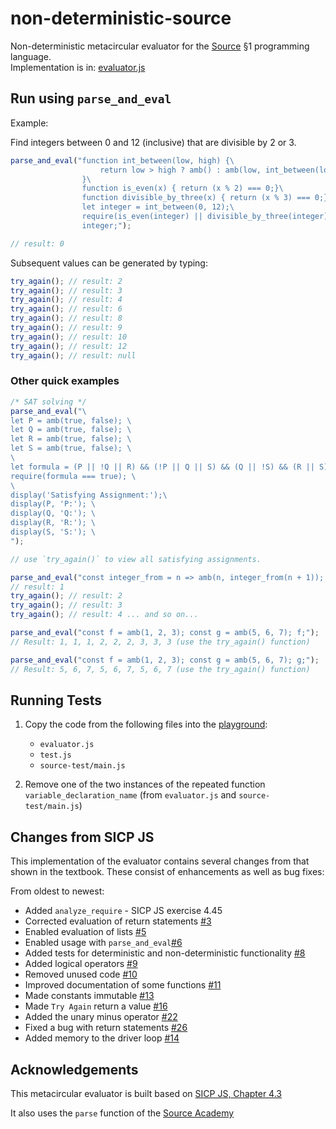 # non-deterministic-source
Non-deterministic metacircular evaluator for the [Source](https://sicp.comp.nus.edu.sg/source/) §1 programming language. <br />
Implementation is in: [evaluator.js](evaluator.js)

## Run using `parse_and_eval`

Example:

Find integers between 0 and 12 (inclusive) that are divisible by 2 or 3.

```js
parse_and_eval("function int_between(low, high) {\
                    return low > high ? amb() : amb(low, int_between(low + 1, high));\
                }\
                function is_even(x) { return (x % 2) === 0;}\
                function divisible_by_three(x) { return (x % 3) === 0;}\
                let integer = int_between(0, 12);\
                require(is_even(integer) || divisible_by_three(integer));\
                integer;");

// result: 0
```
Subsequent values can be generated by typing:
```js
try_again(); // result: 2
try_again(); // result: 3
try_again(); // result: 4
try_again(); // result: 6
try_again(); // result: 8
try_again(); // result: 9
try_again(); // result: 10
try_again(); // result: 12
try_again(); // result: null
```

### Other quick examples
```js
/* SAT solving */
parse_and_eval("\
let P = amb(true, false); \
let Q = amb(true, false); \
let R = amb(true, false); \
let S = amb(true, false); \
\
let formula = (P || !Q || R) && (!P || Q || S) && (Q || !S) && (R || S) && (P || !R); \
require(formula === true); \
\
display('Satisfying Assignment:');\
display(P, 'P:'); \
display(Q, 'Q:'); \
display(R, 'R:'); \
display(S, 'S:'); \
");

// use `try_again()` to view all satisfying assignments.
```

```js
parse_and_eval("const integer_from = n => amb(n, integer_from(n + 1)); integer_from(1);");
// result: 1
try_again(); // result: 2
try_again(); // result: 3
try_again(); // result: 4 ... and so on...
```

```js
parse_and_eval("const f = amb(1, 2, 3); const g = amb(5, 6, 7); f;");
// Result: 1, 1, 1, 2, 2, 2, 3, 3, 3 (use the try_again() function)
```

```js
parse_and_eval("const f = amb(1, 2, 3); const g = amb(5, 6, 7); g;");
// Result: 5, 6, 7, 5, 6, 7, 5, 6, 7 (use the try_again() function)
```

## Running Tests

1. Copy the code from the following files into the [playground](https://sourceacademy.nus.edu.sg/playground):
    * `evaluator.js`
    * `test.js`
    * `source-test/main.js`

2. Remove one of the two instances of the repeated function `variable_declaration_name` (from `evaluator.js` and `source-test/main.js`)

## Changes from SICP JS
This implementation of the evaluator contains several changes from that shown in the textbook. These consist of enhancements as well as bug fixes: <br />

From oldest to newest:
* Added `analyze_require` - SICP JS exercise 4.45
* Corrected evaluation of return statements [#3](https://github.com/anubh-v/non-deterministic-source/pull/3)
* Enabled evaluation of lists [#5](https://github.com/anubh-v/non-deterministic-source/pull/5)
* Enabled usage with `parse_and_eval`[#6](https://github.com/anubh-v/non-deterministic-source/pull/6)
* Added tests for deterministic and non-deterministic functionality [#8](https://github.com/anubh-v/non-deterministic-source/pull/8)
* Added logical operators [#9](https://github.com/anubh-v/non-deterministic-source/pull/9)
* Removed unused code [#10](https://github.com/anubh-v/non-deterministic-source/pull/10)
* Improved documentation of some functions [#11](https://github.com/anubh-v/non-deterministic-source/pull/11)
* Made constants immutable [#13](https://github.com/anubh-v/non-deterministic-source/pull/13)
* Made `Try Again` return a value [#16](https://github.com/anubh-v/non-deterministic-source/pull/16)
* Added the unary minus operator [#22](https://github.com/anubh-v/non-deterministic-source/pull/22)
* Fixed a bug with return statements [#26](https://github.com/anubh-v/non-deterministic-source/pull/26)
* Added memory to the driver loop [#14](https://github.com/anubh-v/non-deterministic-source/pull/14)

## Acknowledgements
This metacircular evaluator is built based on [SICP JS, Chapter 4.3](https://sicp.comp.nus.edu.sg/chapters/85)

It also uses the `parse` function of the [Source Academy](https://github.com/source-academy/js-slang)
